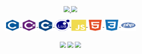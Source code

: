 <div align="center">
  <a href="https://github.com/gabrielstanlay">
  <img height="180em" src="https://github-readme-stats.vercel.app/api?username=gabrielstanlay&show_icons=true&theme=dark&include_all_commits=true&count_private=true"/>
  <img height="180em" src="https://github-readme-stats.vercel.app/api/top-langs/?username=gabrielstanlay&layout=compact&langs_count=7&theme=dark"/>
</div>
<div align="center" style="display: inline_block"><br>
  <img align="center" alt="c" height="30" width="40" src="https://github.com/devicons/devicon/blob/master/icons/c/c-plain.svg">
    <img align="center" alt="csharp" height="30" width="40" src="https://github.com/devicons/devicon/blob/master/icons/csharp/csharp-plain.svg">
  <img align="center" alt="c++" height="30" width="40" src="https://github.com/devicons/devicon/blob/master/icons/cplusplus/cplusplus-plain.svg">
  <img align="center" alt="lua" height="30" width="40" src="https://github.com/devicons/devicon/blob/master/icons/lua/lua-plain-wordmark.svg">
  <img align="center" alt="js" height="30" width="40" src="https://raw.githubusercontent.com/devicons/devicon/master/icons/javascript/javascript-plain.svg">
  <img align="center" alt="html" height="30" width="40" src="https://raw.githubusercontent.com/devicons/devicon/master/icons/html5/html5-plain.svg">
  <img align="center" alt="css" height="30" width="40" src="https://raw.githubusercontent.com/devicons/devicon/master/icons/css3/css3-plain.svg">
  <img align="center" alt="php" height="30" width="40" src="https://github.com/devicons/devicon/blob/master/icons/php/php-plain.svg">
  </div>
    
  ##
 
<div align="center"> 
  <a href="https://www.youtube.com/channel/UCSI6x8I1oxRO1Z0RiZZRBsQ" target="_blank"><img src="https://img.shields.io/badge/YouTube-FF0000?style=for-the-badge&logo=youtube&logoColor=white" target="_blank"></a>
  <a href="https://instagram.com/gabrielstanlay" target="_blank"><img src="https://img.shields.io/badge/-Instagram-%23E4405F?style=for-the-badge&logo=instagram&logoColor=white" target="_blank"></a>
  <a href = "mailto:gabrielstanlay@gmail.com"><img src="https://img.shields.io/badge/-Gmail-%23333?style=for-the-badge&logo=gmail&logoColor=white" target="_blank"></a>
</div>
